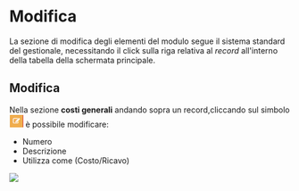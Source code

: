 # Modifica

La sezione di modifica degli elementi del modulo segue il sistema standard del gestionale, necessitando il click sulla riga relativa al _record_ all'interno della tabella della schermata principale.

## Modifica

Nella sezione **costi generali** andando sopra un record,cliccando sul simbolo ![](../../../.gitbook/assets/simbolomodifica.PNG) è possibile modificare:

* Numero
* Descrizione
* Utilizza come (Costo/Ricavo)

![](https://firebasestorage.googleapis.com/v0/b/gitbook-x-prod.appspot.com/o/spaces%2F-LZJeLg23eVDvrCv74U7-887967055%2Fuploads%2F8u5TXvcKJ8YESocQFrxL%2Ffile.png?alt=media)
